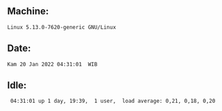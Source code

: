 ## Machine:
```
Linux 5.13.0-7620-generic GNU/Linux
```
## Date:
```
Kam 20 Jan 2022 04:31:01  WIB
```
## Idle:
```
 04:31:01 up 1 day, 19:39,  1 user,  load average: 0,21, 0,18, 0,20
```
